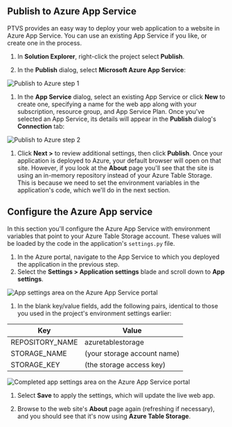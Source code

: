 ## Publish to Azure App Service

PTVS provides an easy way to deploy your web application to a website in Azure App Service. You can use an existing App Service if you like, or create one in the process.

1. In **Solution Explorer**, right-click the project select **Publish**. 

1. In the **Publish** dialog, select **Microsoft Azure App Service**:

  ![Publish to Azure step 1](media/tutorials-common-publish-1.png)

1. In the **App Service** dialog, select an existing App Service or click **New** to create one, specifying a name for the web app along with your subscription, resource group, and App Service Plan. Once you've selected an App Service, its details will appear in the **Publish** dialog's **Connection** tab:

  ![Publish to Azure step 2](media/tutorials-common-publish-2.png)

1. Click **Next >** to review additional settings, then click **Publish**. Once your application is deployed to Azure, your default browser will open on that site. However, if you look at the **About** page you'll see that the site is using an in-memory repository instead of your Azure Table Storage. This is because we need to set the environment variables in the application's code, which we'll do in the next section.

## Configure the Azure App service

In this section you'll configure the Azure App Service with environment variables that point to your Azure Table Storage account. These values will be loaded by the code in the application's `settings.py` file. 

1. In the Azure portal, navigate to the App Service to which you deployed the application in the previous step.
1. Select the **Settings > Application settings** blade and scroll down to **App settings**.

  ![App settings area on the Azure App Service portal](media/tutorials-common-app-settings-1.png)

1. In the blank key/value fields, add the following pairs, identical to those you used in the project's environment settings earlier:

  | Key | Value |
  | --- | --- |
  | REPOSITORY_NAME | azuretablestorage |
  | STORAGE_NAME | (your storage account name) |
  | STORAGE_KEY | (the storage access key) |
  
  ![Completed app settings area on the Azure App Service portal](media/tutorials-common-app-settings-2.png)
  
1. Select **Save** to apply the settings, which will update the live web app.

1. Browse to the web site's **About** page again (refreshing if necessary), and you should see that it's now using **Azure Table Storage**.